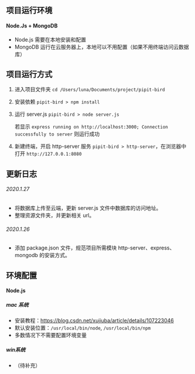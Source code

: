 ## 项目运行环境

#### Node.Js + MongoDB

- Node.js 需要在本地安装和配置
- MongoDB 运行在云服务器上，本地可以不用配置（如果不用终端访问云数据库）

## 项目运行方式

1. 进入项目文件夹 `cd /Users/luna/Documents/project/pipit-bird`

2. 安装依赖 `pipit-bird > npm install`

3. 运行 server.js `pipit-bird > node server.js`

   若显示 `express running on http://localhost:3000; Connection successfully to server` 则运行成功

4. 新建终端，开启 http-server 服务 `pipit-bird > http-server`，在浏览器中打开 `http://127.0.0.1:8080`

## 更新日志

###### 2020.1.27

- 将数据库上传至云端，更新 server.js 文件中数据库的访问地址。
- 整理资源文件夹，并更新相关 url。

###### 2020.1.26 

- 添加 package.json 文件，规范项目所需模块 http-server、express、mongodb 的安装方式。

## 环境配置

#### Node.js

##### mac 系统

- 安装教程：https://blog.csdn.net/xujiuba/article/details/107223046
- 默认安装位置：`/usr/local/bin/node`, `/usr/local/bin/npm`
- 多数情况下不需要配置环境变量

##### win系统

- （待补充）